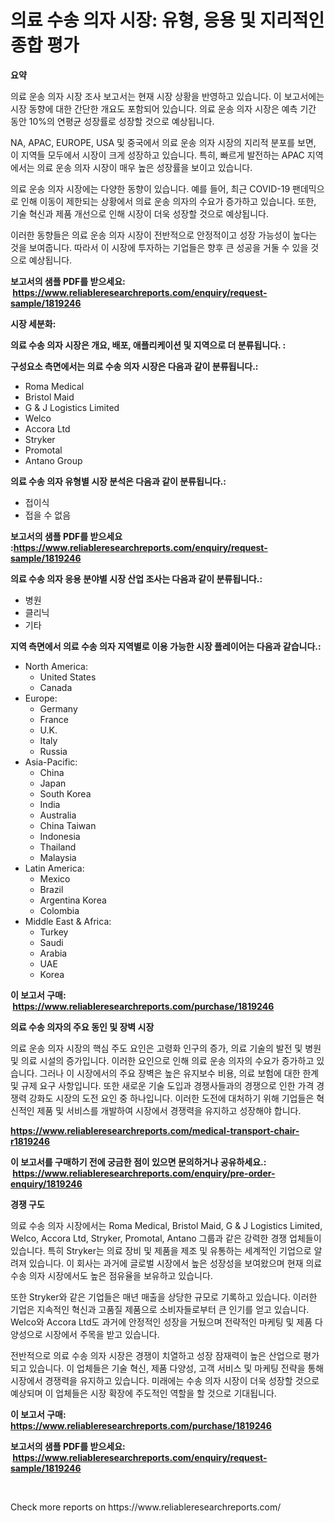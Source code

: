 <p><h1>의료 수송 의자 시장: 유형, 응용 및 지리적인 종합 평가</h1></p><p><strong>요약</strong></p>
<p><p>의료 운송 의자 시장 조사 보고서는 현재 시장 상황을 반영하고 있습니다. 이 보고서에는 시장 동향에 대한 간단한 개요도 포함되어 있습니다. 의료 운송 의자 시장은 예측 기간 동안 10%의 연평균 성장률로 성장할 것으로 예상됩니다. </p><p>NA, APAC, EUROPE, USA 및 중국에서 의료 운송 의자 시장의 지리적 분포를 보면, 이 지역들 모두에서 시장이 크게 성장하고 있습니다. 특히, 빠르게 발전하는 APAC 지역에서는 의료 운송 의자 시장이 매우 높은 성장률을 보이고 있습니다.</p><p>의료 운송 의자 시장에는 다양한 동향이 있습니다. 예를 들어, 최근 COVID-19 팬데믹으로 인해 이동이 제한되는 상황에서 의료 운송 의자의 수요가 증가하고 있습니다. 또한, 기술 혁신과 제품 개선으로 인해 시장이 더욱 성장할 것으로 예상됩니다.</p><p>이러한 동향들은 의료 운송 의자 시장이 전반적으로 안정적이고 성장 가능성이 높다는 것을 보여줍니다. 따라서 이 시장에 투자하는 기업들은 향후 큰 성공을 거둘 수 있을 것으로 예상됩니다.</p></p>
<p><strong>보고서의 샘플 PDF를 받으세요: &nbsp;<a href="https://www.reliableresearchreports.com/enquiry/request-sample/1819246">https://www.reliableresearchreports.com/enquiry/request-sample/1819246</a></strong></p>
<p><strong>시장 세분화:</strong></p>
<p><strong> 의료 수송 의자 시장은 개요, 배포, 애플리케이션 및 지역으로 더 분류됩니다. :</strong></p>
<p><strong>구성요소 측면에서는 의료 수송 의자 시장은 다음과 같이 분류됩니다.:</strong></p>
<p><ul><li>Roma Medical</li><li>Bristol Maid</li><li>G & J Logistics Limited</li><li>Welco</li><li>Accora Ltd</li><li>Stryker</li><li>Promotal</li><li>Antano Group</li></ul></p>
<p><strong> 의료 수송 의자 유형별 시장 분석은 다음과 같이 분류됩니다.:</strong></p>
<p><ul><li>접이식</li><li>접을 수 없음</li></ul></p>
<p><strong>보고서의 샘플 PDF를 받으세요 :<a href="https://www.reliableresearchreports.com/enquiry/request-sample/1819246">https://www.reliableresearchreports.com/enquiry/request-sample/1819246</a></strong></p>
<p><strong> 의료 수송 의자 응용 분야별 시장 산업 조사는 다음과 같이 분류됩니다.:</strong></p>
<p><ul><li>병원</li><li>클리닉</li><li>기타</li></ul></p>
<p><strong>지역 측면에서 의료 수송 의자 지역별로 이용 가능한 시장 플레이어는 다음과 같습니다.:</strong></p>
<p><ul>
    <li>
        North America:
        <ul>
            <li>United States</li>
            <li>Canada</li>
        </ul>
    </li>
    <li>
        Europe:
        <ul>
            <li>Germany</li>
            <li>France</li>
            <li>U.K.</li>
            <li>Italy</li>
            <li>Russia</li>
        </ul>
    </li>
    <li>
        Asia-Pacific:
        <ul>
            <li>China</li>
            <li>Japan</li>
            <li>South Korea</li>
            <li>India</li>
            <li>Australia</li>
            <li>China Taiwan</li>
            <li>Indonesia</li>
            <li>Thailand</li>
            <li>Malaysia</li>
        </ul>
    </li>
    <li>
        Latin America:
        <ul>
            <li>Mexico</li>
            <li>Brazil</li>
            <li>Argentina Korea</li>
            <li>Colombia</li>
        </ul>
    </li>
    <li>
        Middle East & Africa:
        <ul>
            <li>Turkey</li>
            <li>Saudi</li>
            <li>Arabia</li>
            <li>UAE</li>
            <li>Korea</li>
        </ul>
    </li>
    </ul></p>
<p><strong>이 보고서 구매: &nbsp;<a href="https://www.reliableresearchreports.com/purchase/1819246">https://www.reliableresearchreports.com/purchase/1819246</a></strong></p>
<p><strong>의료 수송 의자의 주요 동인 및 장벽 시장</strong></p>
<p><p>의료 운송 의자 시장의 핵심 주도 요인은 고령화 인구의 증가, 의료 기술의 발전 및 병원 및 의료 시설의 증가입니다. 이러한 요인으로 인해 의료 운송 의자의 수요가 증가하고 있습니다. 그러나 이 시장에서의 주요 장벽은 높은 유지보수 비용, 의료 보험에 대한 한계 및 규제 요구 사항입니다. 또한 새로운 기술 도입과 경쟁사들과의 경쟁으로 인한 가격 경쟁력 강화도 시장의 도전 요인 중 하나입니다. 이러한 도전에 대처하기 위해 기업들은 혁신적인 제품 및 서비스를 개발하여 시장에서 경쟁력을 유지하고 성장해야 합니다.</p></p>
<p><strong><a href="https://www.reliableresearchreports.com/medical-transport-chair-r1819246">https://www.reliableresearchreports.com/medical-transport-chair-r1819246</a></strong></p>
<p><strong>이 보고서를 구매하기 전에 궁금한 점이 있으면 문의하거나 공유하세요.: &nbsp;<a href="https://www.reliableresearchreports.com/enquiry/pre-order-enquiry/1819246">https://www.reliableresearchreports.com/enquiry/pre-order-enquiry/1819246</a></strong></p>
<p><strong>경쟁 구도</strong></p>
<p><p>의료 수송 의자 시장에서는 Roma Medical, Bristol Maid, G & J Logistics Limited, Welco, Accora Ltd, Stryker, Promotal, Antano 그룹과 같은 강력한 경쟁 업체들이 있습니다. 특히 Stryker는 의료 장비 및 제품을 제조 및 유통하는 세계적인 기업으로 알려져 있습니다. 이 회사는 과거에 글로벌 시장에서 높은 성장성을 보여왔으며 현재 의료 수송 의자 시장에서도 높은 점유율을 보유하고 있습니다.</p><p>또한 Stryker와 같은 기업들은 매년 매출을 상당한 규모로 기록하고 있습니다. 이러한 기업은 지속적인 혁신과 고품질 제품으로 소비자들로부터 큰 인기를 얻고 있습니다. Welco와 Accora Ltd도 과거에 안정적인 성장을 거뒀으며 전략적인 마케팅 및 제품 다양성으로 시장에서 주목을 받고 있습니다.</p><p>전반적으로 의료 수송 의자 시장은 경쟁이 치열하고 성장 잠재력이 높은 산업으로 평가되고 있습니다. 이 업체들은 기술 혁신, 제품 다양성, 고객 서비스 및 마케팅 전략을 통해 시장에서 경쟁력을 유지하고 있습니다. 미래에는 수송 의자 시장이 더욱 성장할 것으로 예상되며 이 업체들은 시장 확장에 주도적인 역할을 할 것으로 기대됩니다.</p></p>
<p><strong>이 보고서 구매: &nbsp; <a href="https://www.reliableresearchreports.com/purchase/1819246">https://www.reliableresearchreports.com/purchase/1819246</a></strong></p>
<p><strong>보고서의 샘플 PDF를 받으세요: &nbsp;<a href="https://www.reliableresearchreports.com/enquiry/request-sample/1819246">https://www.reliableresearchreports.com/enquiry/request-sample/1819246</a></strong><strong></strong></p>
<p>&nbsp;</p>
<p>Check more reports on https://www.reliableresearchreports.com/</p>